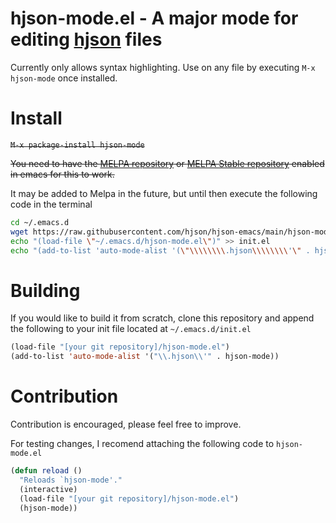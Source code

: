 # hjson-mode.el - A major mode for editing [hjson](https://github.com/hjson/hjson) files

Currently only allows syntax highlighting.
Use on any file by executing `M-x hjson-mode` once installed.

# Install

<s>`M-x package-install hjson-mode`

You need to have the [MELPA repository](https://melpa.org/) or [MELPA Stable repository](https://stable.melpa.org/) enabled in emacs for this to work.</s>

It may be added to Melpa in the future, but until then execute the following code in the terminal

```bash
cd ~/.emacs.d
wget https://raw.githubusercontent.com/hjson/hjson-emacs/main/hjson-mode.el
echo "(load-file \"~/.emacs.d/hjson-mode.el\")" >> init.el
echo "(add-to-list 'auto-mode-alist '(\"\\\\\\\\.hjson\\\\\\\\'\" . hjson-mode))" >> init.el
```

# Building

If you would like to build it from scratch, clone this repository and append the following to your init file located at `~/.emacs.d/init.el` 
```lisp
(load-file "[your git repository]/hjson-mode.el")
(add-to-list 'auto-mode-alist '("\\.hjson\\'" . hjson-mode))
```

# Contribution

Contribution is encouraged, please feel free to improve. 

For testing changes, I recomend attaching the following code to `hjson-mode.el`
```lisp
(defun reload ()
  "Reloads `hjson-mode'."
  (interactive)
  (load-file "[your git repository]/hjson-mode.el")
  (hjson-mode))
  ```


